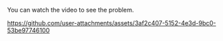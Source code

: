 You can watch the video to see the problem.

https://github.com/user-attachments/assets/3af2c407-5152-4e3d-9bc0-53be97746100

